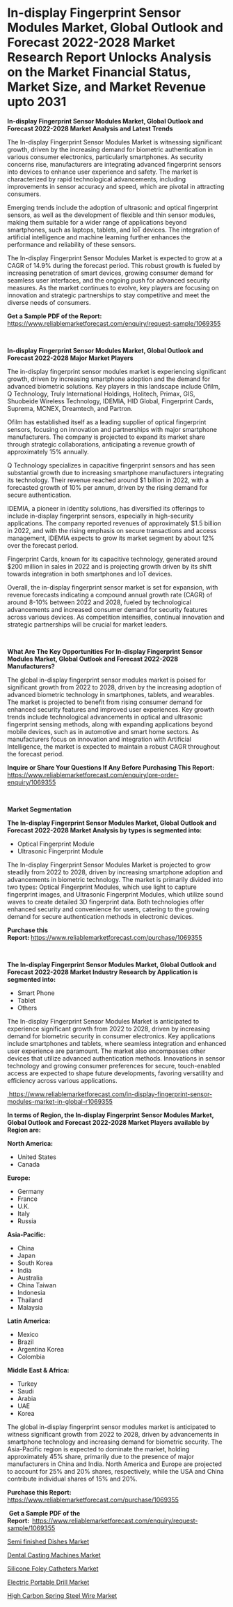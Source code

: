 <p><h1>In-display Fingerprint Sensor Modules Market, Global Outlook and Forecast 2022-2028 Market Research Report Unlocks Analysis on the Market Financial Status, Market Size, and Market Revenue upto 2031</h1></p><p><strong>In-display Fingerprint Sensor Modules Market, Global Outlook and Forecast 2022-2028 Market Analysis and Latest Trends</strong></p>
<p><p>The In-display Fingerprint Sensor Modules Market is witnessing significant growth, driven by the increasing demand for biometric authentication in various consumer electronics, particularly smartphones. As security concerns rise, manufacturers are integrating advanced fingerprint sensors into devices to enhance user experience and safety. The market is characterized by rapid technological advancements, including improvements in sensor accuracy and speed, which are pivotal in attracting consumers.</p><p>Emerging trends include the adoption of ultrasonic and optical fingerprint sensors, as well as the development of flexible and thin sensor modules, making them suitable for a wider range of applications beyond smartphones, such as laptops, tablets, and IoT devices. The integration of artificial intelligence and machine learning further enhances the performance and reliability of these sensors.</p><p>The In-display Fingerprint Sensor Modules Market is expected to grow at a CAGR of 14.9% during the forecast period. This robust growth is fueled by increasing penetration of smart devices, growing consumer demand for seamless user interfaces, and the ongoing push for advanced security measures. As the market continues to evolve, key players are focusing on innovation and strategic partnerships to stay competitive and meet the diverse needs of consumers.</p></p>
<p><strong>Get a Sample PDF of the Report:&nbsp;</strong> <a href="https://www.reliablemarketforecast.com/enquiry/request-sample/1069355">https://www.reliablemarketforecast.com/enquiry/request-sample/1069355</a></p>
<p>&nbsp;</p>
<p><strong>In-display Fingerprint Sensor Modules Market, Global Outlook and Forecast 2022-2028 Major Market Players</strong></p>
<p><p>The in-display fingerprint sensor modules market is experiencing significant growth, driven by increasing smartphone adoption and the demand for advanced biometric solutions. Key players in this landscape include Ofilm, Q Technology, Truly International Holdings, Holitech, Primax, GIS, Shuobeide Wireless Technology, IDEMIA, HID Global, Fingerprint Cards, Suprema, MCNEX, Dreamtech, and Partron.</p><p>Ofilm has established itself as a leading supplier of optical fingerprint sensors, focusing on innovation and partnerships with major smartphone manufacturers. The company is projected to expand its market share through strategic collaborations, anticipating a revenue growth of approximately 15% annually.</p><p>Q Technology specializes in capacitive fingerprint sensors and has seen substantial growth due to increasing smartphone manufacturers integrating its technology. Their revenue reached around $1 billion in 2022, with a forecasted growth of 10% per annum, driven by the rising demand for secure authentication.</p><p>IDEMIA, a pioneer in identity solutions, has diversified its offerings to include in-display fingerprint sensors, especially in high-security applications. The company reported revenues of approximately $1.5 billion in 2022, and with the rising emphasis on secure transactions and access management, IDEMIA expects to grow its market segment by about 12% over the forecast period.</p><p>Fingerprint Cards, known for its capacitive technology, generated around $200 million in sales in 2022 and is projecting growth driven by its shift towards integration in both smartphones and IoT devices.</p><p>Overall, the in-display fingerprint sensor market is set for expansion, with revenue forecasts indicating a compound annual growth rate (CAGR) of around 8-10% between 2022 and 2028, fueled by technological advancements and increased consumer demand for security features across various devices. As competition intensifies, continual innovation and strategic partnerships will be crucial for market leaders.</p></p>
<p>&nbsp;</p>
<p><strong>What Are The Key Opportunities For In-display Fingerprint Sensor Modules Market, Global Outlook and Forecast 2022-2028 Manufacturers?</strong></p>
<p><p>The global in-display fingerprint sensor modules market is poised for significant growth from 2022 to 2028, driven by the increasing adoption of advanced biometric technology in smartphones, tablets, and wearables. The market is projected to benefit from rising consumer demand for enhanced security features and improved user experiences. Key growth trends include technological advancements in optical and ultrasonic fingerprint sensing methods, along with expanding applications beyond mobile devices, such as in automotive and smart home sectors. As manufacturers focus on innovation and integration with Artificial Intelligence, the market is expected to maintain a robust CAGR throughout the forecast period.</p></p>
<p><strong>Inquire or Share Your Questions If Any Before Purchasing This Report:</strong> <a href="https://www.reliablemarketforecast.com/enquiry/pre-order-enquiry/1069355">https://www.reliablemarketforecast.com/enquiry/pre-order-enquiry/1069355</a></p>
<p>&nbsp;</p>
<p><strong>Market Segmentation</strong></p>
<p><strong>The In-display Fingerprint Sensor Modules Market, Global Outlook and Forecast 2022-2028 Market Analysis by types is segmented into:</strong></p>
<p><ul><li>Optical Fingerprint Module</li><li>Ultrasonic Fingerprint Module</li></ul></p>
<p><p>The In-display Fingerprint Sensor Modules Market is projected to grow steadily from 2022 to 2028, driven by increasing smartphone adoption and advancements in biometric technology. The market is primarily divided into two types: Optical Fingerprint Modules, which use light to capture fingerprint images, and Ultrasonic Fingerprint Modules, which utilize sound waves to create detailed 3D fingerprint data. Both technologies offer enhanced security and convenience for users, catering to the growing demand for secure authentication methods in electronic devices.</p></p>
<p><strong>Purchase this Report:&nbsp;</strong><a href="https://www.reliablemarketforecast.com/purchase/1069355">https://www.reliablemarketforecast.com/purchase/1069355</a></p>
<p>&nbsp;</p>
<p><strong>The In-display Fingerprint Sensor Modules Market, Global Outlook and Forecast 2022-2028 Market Industry Research by Application is segmented into:</strong></p>
<p><ul><li>Smart Phone</li><li>Tablet</li><li>Others</li></ul></p>
<p><p>The In-display Fingerprint Sensor Modules Market is anticipated to experience significant growth from 2022 to 2028, driven by increasing demand for biometric security in consumer electronics. Key applications include smartphones and tablets, where seamless integration and enhanced user experience are paramount. The market also encompasses other devices that utilize advanced authentication methods. Innovations in sensor technology and growing consumer preferences for secure, touch-enabled access are expected to shape future developments, favoring versatility and efficiency across various applications.</p></p>
<p><a href="https://www.reliablemarketforecast.com/in-display-fingerprint-sensor-modules-market-in-global-r1069355">&nbsp;https://www.reliablemarketforecast.com/in-display-fingerprint-sensor-modules-market-in-global-r1069355</a></p>
<p><strong>In terms of Region, the In-display Fingerprint Sensor Modules Market, Global Outlook and Forecast 2022-2028 Market Players available by Region are:</strong></p>
<p>
    <p> <strong> North America: </strong>
        <ul>
            <li>United States</li>
            <li>Canada</li>
        </ul>
        </p> 
    <p> <strong> Europe: </strong>
        <ul>
            <li>Germany</li>
            <li>France</li>
            <li>U.K.</li>
            <li>Italy</li>
            <li>Russia</li>
        </ul>
        </p> 
    <p> <strong> Asia-Pacific: </strong>
        <ul>
            <li>China</li>
            <li>Japan</li>
            <li>South Korea</li>
            <li>India</li>
            <li>Australia</li>
            <li>China Taiwan</li>
            <li>Indonesia</li>
            <li>Thailand</li>
            <li>Malaysia</li>
        </ul>
        </p> 
    <p> <strong> Latin America: </strong>
        <ul>
            <li>Mexico</li>
            <li>Brazil</li>
            <li>Argentina Korea</li>
            <li>Colombia</li>
        </ul>
        </p> 
    <p> <strong> Middle East & Africa: </strong>
        <ul>
            <li>Turkey</li>
            <li>Saudi</li>
            <li>Arabia</li>
            <li>UAE</li>
            <li>Korea</li>
        </ul>
    </p>
    </p>
<p><p>The global in-display fingerprint sensor modules market is anticipated to witness significant growth from 2022 to 2028, driven by advancements in smartphone technology and increasing demand for biometric security. The Asia-Pacific region is expected to dominate the market, holding approximately 45% share, primarily due to the presence of major manufacturers in China and India. North America and Europe are projected to account for 25% and 20% shares, respectively, while the USA and China contribute individual shares of 15% and 20%.</p></p>
<p><strong>Purchase this Report: </strong><a href="https://www.reliablemarketforecast.com/purchase/1069355">https://www.reliablemarketforecast.com/purchase/1069355</a></p>
<p>&nbsp;<strong>Get a Sample PDF of the Report:&nbsp;&nbsp;</strong><a href="https://www.reliablemarketforecast.com/enquiry/request-sample/1069355">https://www.reliablemarketforecast.com/enquiry/request-sample/1069355</a></p>
<p><strong></strong></p>
<p><p><a href="https://medium.com/@susanabraun1964/global-semi-finished-dishes-industry-research-report-competitive-landscape-market-size-regional-32f56f0c3e9a">Semi finished Dishes Market</a></p><p><a href="https://www.linkedin.com/pulse/dental-casting-machines-market-indicators-size-regional-breakdown-f4dpe?trackingId=6StjH0BfSJqynxbWCf5C3g%3D%3D">Dental Casting Machines Market</a></p><p><a href="https://www.linkedin.com/pulse/navigating-global-silicone-foley-catheters-market-landscape-krvle?trackingId=nRD43l6bQHah%2BDhgnn94Ow%3D%3D">Silicone Foley Catheters Market</a></p><p><a href="https://www.linkedin.com/pulse/global-electric-portable-drill-market-exploring-share-trends-6rq0e?trackingId=pT1md38wRv6FIBx%2FGpOjUA%3D%3D">Electric Portable Drill Market</a></p><p><a href="https://www.linkedin.com/pulse/high-carbon-spring-steel-wire-market-overview-regional-outlook-johnc?trackingId=q%2FfKM4r3Qm2ljRvEs46t8g%3D%3D">High Carbon Spring Steel Wire Market</a></p></p>